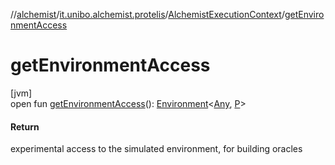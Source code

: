//[alchemist](../../../index.md)/[it.unibo.alchemist.protelis](../index.md)/[AlchemistExecutionContext](index.md)/[getEnvironmentAccess](get-environment-access.md)

# getEnvironmentAccess

[jvm]\
open fun [getEnvironmentAccess](get-environment-access.md)(): [Environment](../../it.unibo.alchemist.model.interfaces/-environment/index.md)<[Any](https://kotlinlang.org/api/latest/jvm/stdlib/kotlin/-any/index.html), [P](../../it.unibo.alchemist.model/-protelis-incarnation/index.md)>

#### Return

experimental access to the simulated environment, for building oracles
